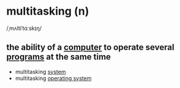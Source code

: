 # multitasking (n)

/ˌmʌltiˈtɑːskɪŋ/

## the ability of a [computer](../c/computer-n.md#an-electronic-machine-that-can-store-organize-and-find-information-do-processes-with-numbers-and-other-data-and-control-other-machines) to operate several [programs](../p/program-n.md#a-set-of-instructions-in-code-that-controls-the-operations-or-functions-of-a-computer) at the same time

- multitasking [system](../s/system-n.md#a-set-of-computer-equipment-and-programs-that-are-used-together)
- multitasking [operating system](../o/operating-system-n.md#a-set-of-programs-that-controls-the-way-a-computer-works-and-runs-other-programs)